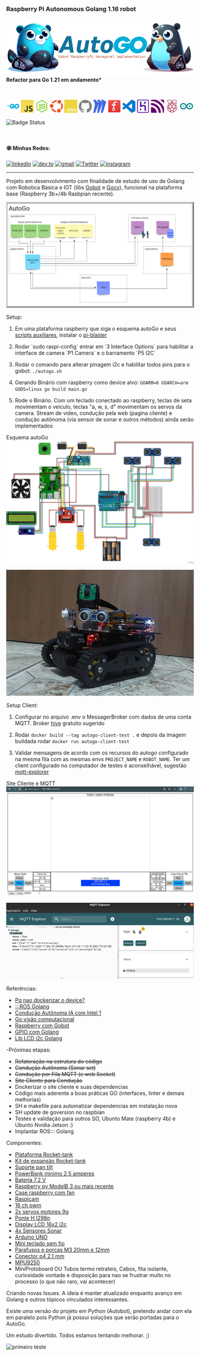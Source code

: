 ### Raspberry Pi Autonomous Golang 1.16 robot

<!-- 
    Logo image generated by Bing IA: https://www.bing.com/images/create/
-->
<img 
  src="./docs/images/layout/header.png" 
  alt="CineCataloGO, Study RESTful APIs in Golang for cinema catalog management"
  title="CineCataloGO"
/>
__Refactor para Go 1.21 em andamento*__

<br/>

[<img src="./docs/images/icons/go.svg" width="35px" height="35px" alt="go" title="Go">](https://go.dev/) [<img src="./docs/images/icons/javascript.svg" width="35px" height="35px" alt="Javascript" title="Javascript">](https://developer.mozilla.org/en-US/docs/Web/JavaScript) [<img src="./docs/images/icons/nodejs.svg" width="35px" height="35px" alt="NodeJS" title="NodeJS">](https://nodejs.org/en) [<img src="./docs/images/icons/ubuntu-color.svg" width="35px" height="35px" title="Ubunto" alt="Ubunto" />](https://ubuntu.com/) [<img src="./docs/images/icons/dotenv.svg" width="35px" height="35px" alt="DotEnv" title="DotEnv">](https://github.com/spf13/viper) [<img src="./docs/images/icons/github.svg" width="35px" height="35px" alt="GitHub" title="GitHub">](https://github.com/jtonynet) [<img src="./docs/images/icons/miro.svg" width="35px" height="35px" alt="Miro" title="Miro">](https://miro.com/) [<img src="./docs/images/icons/fritzing.svg" width="35px" height="35px" alt="Fritzing" title="Fritzing">](https://fritzing.org/)  [<img src="./docs/images/icons/visualstudiocode.svg" width="35px" height="35px" alt="VsCode" title="VsCode">](https://code.visualstudio.com/) [<img src="./docs/images/icons/heroku.svg" width="35px" height="35px" alt="Heroku" title="Heroku">](https://heroku.com) [<img src="./docs/images/icons/mqtt.svg" width="35px" height="35px" alt="MQTT" title="MQTT">](https://mqtt.org/) [<img src="./docs/images/icons/raspberrypi.svg" width="35px" height="35px" alt="RaspberryPi" title="RaspberryPi">](https://www.raspberrypi.org/) [<img src="./docs/images/icons/arduino.svg" width="35px" height="35px" alt="Arduino" title="Arduino">](https://www.arduino.cc/) 


![Badge Status](https://img.shields.io/badge/STATUS-IN_DEVELOPMENT-green?style=for-the-badge) 

<br/>

#### 🕸️ Minhas Redes:
[![linkedin](https://img.shields.io/badge/Linkedin-0A66C2?style=for-the-badge&logo=linkedin&logoColor=white)](https://www.linkedin.com/in/jos%C3%A9-r-99896a39/) [![dev.to](https://img.shields.io/badge/dev.to-0A0A0A?style=for-the-badge&logo=devdotto&logoColor=white)](https://dev.to/learningenuity) [![gmail](https://img.shields.io/badge/Gmail-D14836?style=for-the-badge&logo=gmail&logoColor=white)](mailto:learningenuity@gmail.com) [![Twitter](https://img.shields.io/badge/Twitter-1DA1F2?style=for-the-badge&logo=twitter&logoColor=white)](https://twitter.com/aromademirtilo) [![instagram](https://img.shields.io/badge/Instagram-E4405F?style=for-the-badge&logo=instagram&logoColor=white)](https://www.instagram.com/learningenuity) 

---

Projeto em desenvolvimento com finalidade de estudo de uso de Golang com Robotica Básica e IOT (libs [Gobot](https://gobot.io/) e [Gocv](https://gocv.io/)), funcional na plataforma base (Raspberry 3b+/4b Rasbpian recente).

![arquitetura](./docs/images/autogo_miro.png?raw=true "arquitetura")

Setup:
  1. Em uma plataforma raspberry que siga o esquema autoGo e seus [scripts auxiliares](./scripts/README.md), instalar o [pi-blaster](https://github.com/sarfata/pi-blaster)

  2. Rodar ´sudo raspi-config´ entrar em ´3 Interface Options´ para habilitar a interface de camera ´P1 Camera´ e o barramento ´P5 I2C´

  3. Rodar o comando para alterar pinagem i2c e habilitar todos pins para o gobot: `./autogo.sh`

  4. Gerando Binário com raspberry como device alvo: `GOARM=6 GOARCH=arm GOOS=linux go build main.go`

  5. Rode o Binário. Com um teclado conectado ao raspberry, teclas de seta movimentam o veiculo, teclas "a, w, s, d" movimentam os servos da camera. Stream de video, condução pela web (pagina cliente) e condução autônoma (via sensor de sonar e outros métodos) ainda serão implementados

Esquema autoGo
![esquema](./docs/images/autogo_fritzing_schema.jpg?raw=true "esquema")

![versão atual](./docs/images/autogo_tank.jpg?raw=true "montado")


Setup Client:
  1. Configurar no arquivo .env o MessagerBroker com dados de uma conta MQTT. Broker [hive](https://www.hivemq.com/mqtt-cloud-broker/) gratuito sugerido
   
  2. Rodar `docker build --tag autogo-client-test .` e depois da imagem buildada rodar `docker run autogo-client-test`

  3. Validar mensagens de acordo com os recursos do autogo configurado na mesma fila com as mesmas envs `PROJECT_NAME` e `ROBOT_NAME`. Ter um client configurado no computador de testes é aconselhável, sugestão [mqtt-explorer](http://mqtt-explorer.com/)

Site Cliente e MQTT
![site cliente](./docs/images/site_client.jpg?raw=true "cliente")

![app cliente](./docs/images/mqtt_client.jpg?raw=true "cliente")

Referências:
  - [Pq nao dockerizar o device?](https://ubuntu.com/blog/ros-docker)
  - [:::ROS Golang](https://ubuntu.com/blog/go-for-ros)
  - [Condução Autônoma IA com Intel 1](https://towardsdatascience.com/robot-tank-with-raspberry-pi-and-intel-neural-computer-stick-2-77263ca7a1c7)
  - [Go visão computacional](https://about.sourcegraph.com/go/gophercon-2018-computer-vision-using-go-and-opencv-3/)
  - [Raspberry com Gobot](https://gobot.io/documentation/platforms/raspi/)
  - [GPIO com Golang](https://pkg.go.dev/github.com/heupel/gobot/platforms/gpio#section-readme)
  - [Lib LCD i2c Golang](https://github.com/d2r2/go-hd44780)

-Próximas etapas:
  - ~~Refatoração na estrutura do código~~
  - ~~Condução Autônoma (Sonar set)~~
  - ~~Condução por Fila MQTT (e web Socket)~~
  - ~~Site Cliente para Condução~~
  - Dockerizar o site cliente e suas dependencias
  - Código mais aderente a boas práticas GO (interfaces, linter e demais melhorias)
  - SH e makefile para automatizar dependencias em instalação nova
  - SH update de goversion no raspbian
  - Testes e validação para outros SO, Ubunto Mate (raspberry 4b) e Ubunto Nvidia Jetson :)
  - Implantar ROS::: Golang

Componentes:
  - [Plataforma Rocket-tank](https://www.robocore.net/robotica-robocore/plataforma-robotica-rocket-tank)
  - [Kit de expansão Rocket-tank](https://www.robocore.net/item-mecanico/kit-de-expansao-rocket-tank)
  - [Suporte pan tilt](https://lista.mercadolivre.com.br/suporte-pan-tilt-arduino)
  - [PowerBank minimo 2,5 amperes](https://lista.mercadolivre.com.br/powerbank-mi#D[A:PowerBank%20mi])
  - [Bateria 7,2 V](https://lista.mercadolivre.com.br/bateria-leao-nimh-7.2#D[A:bateria%20leao%20nimh%207.2])
  - [Raspberry py ModelB 3 ou mais recente](https://lista.mercadolivre.com.br/raspberry-py-modelb-3)
  - [Case raspberry com fan](https://lista.mercadolivre.com.br/case-raspberry-pi-cooler-duplo-aluminio_OrderId_PRICE_NoIndex_True)
  - [Raspicam](https://www.robocore.net/acessorios-raspberry-pi/camera-para-raspberry-pi-rev-1-3)
  - [16 ch pwm](https://lista.mercadolivre.com.br/16-ch-pwm)
  - [2x servos motores 9g](https://lista.mercadolivre.com.br/servos-motores-9g#D[A:servos%20motores%209g])
  - [Ponte H l298n](https://lista.mercadolivre.com.br/raspiberry-cam)
  - [Display LCD 16x2 i2c](https://lista.mercadolivre.com.br/display-16x2-i2c#D[A:display%2016x2%20i2c])
  - [4x Sensores Sonar](https://lista.mercadolivre.com.br/arduino-sonar-sensores#D[A:arduino%20sonar%20sensores])
  - [Arduino UNO](https://lista.mercadolivre.com.br/arduino-uno#D[A:Arduino%20UNO])
  - [Mini teclado sem fio](https://lista.mercadolivre.com.br/mini-keyboard#D[A:mini%20keyboard])
  - [Parafusos e porcas M3 20mm e 12mm](https://lista.mercadolivre.com.br/parafusos-e-porcas-m3-20mm#D[A:Parafusos%20e%20porcas%20M3%2020mm])
  - [Conector p4 2.1 mm](https://lista.mercadolivre.com.br/conector-p4-2.1-mm#D[A:conector%20p4%202.1%20mm])
  - [MPU9250](https://lista.mercadolivre.com.br/mpu9250#D[A:MPU9250])
  - MiniProtoboard OU Tubos termo retrateis, Cabos, fita isolante, curiosidade vontade e disposição para nao se frustrar muito no processo (o que não raro, vai acontecer)

Criando novas Issues. A ideia é manter atualizado enquanto avanço em Golang e outros tópicos vinculados interessantes.

Existe uma versão do projeto em Python (Autobot), pretendo andar com ela em paralelo pois Python já possui soluções que serão portadas para o AutoGo.

Um estudo divertido.
Todos estamos tentando melhorar. ;)

![primeiro teste](./docs/images/first_test.gif?raw=true "primeiro teste")
